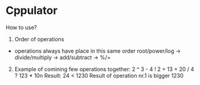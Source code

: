 # Cppulator
How to use?
1. Order of operations
- operations always have place in this same order  root/power/log -> divide/multiply -> add/subtract -> %/=
2. Example of comining few operations together:
2 ^ 3 - 4 ! 2 + 13 + 20 / 4 ? 123 * 10n
Result: 24 < 1230  Result of operation nr.1 is bigger
1230
